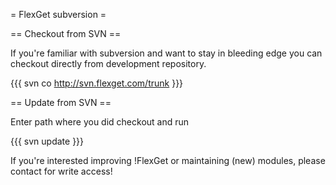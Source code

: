 = FlexGet subversion =

== Checkout from SVN ==

If you're familiar with subversion and want to stay in bleeding edge you can checkout directly from development repository.

{{{
svn co http://svn.flexget.com/trunk <path>
}}}

== Update from SVN ==

Enter path where you did checkout and run

{{{
svn update
}}}

If you're interested improving !FlexGet or maintaining (new) modules, please contact for write access!
